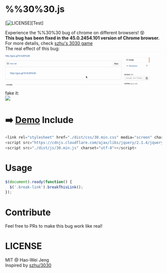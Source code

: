 # %%30%30.js
[![LICENSE](https://img.shields.io/badge/LICENSE-MIT-green.svg?style=flat)][Test]

Experience the %%30%30 bug of chrome on different browsers! :dizzy_face:   
**This bug has been fixed in the 45.0.2454.101 version of Chrome browser.**  
For more details, check [szhu's 3030 game](https://github.com/szhu/3030/tree/gh-pages#whats-this-about)  
The real effect of this bug:
![](https://raw.githubusercontent.com/lockys/3030.js/master/media/record.gif)

fake it:  
![](http://i.imgur.com/nbeIdlI.gif)

:arrow_right: [Demo](http://lockys.github.io/3030.js/)
Include
==
```javascript
<link rel="stylesheet" href="./dist/css/30.min.css" media="screen" charset="utf-8">
<script src="https://cdnjs.cloudflare.com/ajax/libs/jquery/2.1.4/jquery.min.js" charset="utf-8"></script>
<script src="./dist/js/30.min.js" charset="utf-8"></script>
```

Usage
==
```javascript
$(document).ready(function() {
  $('.break-link').breakThisLink();
});
```

Contribute
==
Feel free to PRs to make this bug work like real!

LICENSE
==
MIT @ Hao-Wei Jeng  
Inspired by [szhu/3030](https://github.com/szhu/3030)
